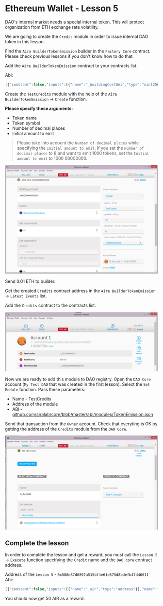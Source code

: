 # Ethereum Wallet - Lesson 5

DAO's internal market needs a special internal token. This will protect organization from ETH exchange rate volatility.

We are going to create the `Credit` module in order to issue internal DAO token in this lesson.

Find the `Aira BuilderTokenEmission` builder in the `Factory Core` contract. Please check previous lessons if you don't know how to do that.

Add the `Aira BuilderTokenEmission` contract to your contracts list.

Abi:
```js
[{"constant":false,"inputs":[{"name":"_buildingCostWei","type":"uint256"}],"name":"setCost","outputs":[],"type":"function"},{"constant":false,"inputs":[{"name":"_owner","type":"address"}],"name":"delegate","outputs":[],"type":"function"},{"constant":true,"inputs":[],"name":"buildingCostWei","outputs":[{"name":"","type":"uint256"}],"type":"function"},{"constant":false,"inputs":[{"name":"_proposal","type":"address"}],"name":"setProposal","outputs":[],"type":"function"},{"constant":false,"inputs":[{"name":"_name","type":"string"},{"name":"_symbol","type":"string"},{"name":"_decimals","type":"uint8"},{"name":"_start_count","type":"uint256"}],"name":"create","outputs":[{"name":"","type":"address"}],"type":"function"},{"constant":true,"inputs":[],"name":"owner","outputs":[{"name":"","type":"address"}],"type":"function"},{"constant":false,"inputs":[{"name":"_cashflow","type":"address"}],"name":"setCashflow","outputs":[],"type":"function"},{"constant":true,"inputs":[],"name":"getLastContract","outputs":[{"name":"","type":"address"}],"type":"function"},{"constant":true,"inputs":[{"name":"","type":"address"},{"name":"","type":"uint256"}],"name":"getContractsOf","outputs":[{"name":"","type":"address"}],"type":"function"},{"inputs":[{"name":"_buildingCost","type":"uint256"},{"name":"_cashflow","type":"address"},{"name":"_proposal","type":"address"}],"type":"constructor"},{"anonymous":false,"inputs":[{"indexed":true,"name":"sender","type":"address"},{"indexed":true,"name":"instance","type":"address"}],"name":"Builded","type":"event"}]

```  
Create the `TestCredits` module with the help of the `Aira BuilderTokenEmission` -> `Create` function.

**Please specify these arguments:**

- Token name
- Token symbol
- Number of decimal places
- Initial amount to emit

> Please take into account the `Number of decimal places` while specifying the `Initial amount to emit`. If you set the `Number of decimal places` to 8 and want to emit 1000 tokens, set the `Initial amount to emit` to 1000 00000000.

![Screenshot 29](/img/Screenshot_29.png)

Send 0.01 ETH to builder. 

Get the created `Credits` contract address in the `Aira BuilderTokenEmission` -> `Latest Events` list.

Add the `Credits` contract to the contracts list.

![Screenshot 30](/img/Screenshot_30.png)

Now we are ready to add this module to DAO registry. Open the `DAO Core` account (`My Test DAO` that was created in the first lesson). Select the `Set Module` function. Pass these parameters:

- Name - TestCredits
- Address of the module
- ABI - [github.com/airalab/core/blob/master/abi/modules/TokenEmission.json](github.com/airalab/core/blob/master/abi/modules/TokenEmission.json)

Send that transaction from the `Owner` account. Check that everyting is OK by getting the address of the `Credits` module from the `DAO Core`.

![Screenshot 31](/img/Screenshot_31.png)

## Complete the lesson

In order to complete the lesson and get a reward, you must call the `Lesson 5` -> `Execute` function specifying the `Credit` name and the `DAO core` contract address.

Address of the `Lesson 5` - `0x580e87d0897a515bf4e61e575d8bdefb47d46011`  
Abi:
```js
[{"constant":false,"inputs":[{"name":"_air","type":"address"}],"name":"setToken","outputs":[],"type":"function"},{"constant":true,"inputs":[],"name":"reward","outputs":[{"name":"","type":"uint256"}],"type":"function"},{"constant":true,"inputs":[],"name":"air","outputs":[{"name":"","type":"address"}],"type":"function"},{"constant":false,"inputs":[{"name":"_reward","type":"uint256"}],"name":"setReward","outputs":[],"type":"function"},{"constant":false,"inputs":[{"name":"_owner","type":"address"}],"name":"delegate","outputs":[],"type":"function"},{"constant":true,"inputs":[],"name":"owner","outputs":[{"name":"","type":"address"}],"type":"function"},{"constant":true,"inputs":[{"name":"","type":"address"}],"name":"isPassed","outputs":[{"name":"","type":"bool"}],"type":"function"},{"constant":false,"inputs":[{"name":"_token_name","type":"string"},{"name":"_dao","type":"address"}],"name":"execute","outputs":[],"type":"function"},{"inputs":[{"name":"_air","type":"address"},{"name":"_reward","type":"uint256"}],"type":"constructor"}]

```  

You should now get 50 AIR as a reward.
